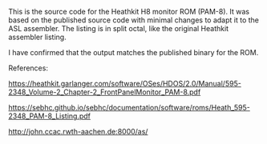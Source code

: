 This is the source code for the Heathkit H8 monitor ROM (PAM-8). It
was based on the published source code with minimal changes to adapt
it to the ASL assembler. The listing is in split octal, like the
original Heathkit assembler listing.

I have confirmed that the output matches the published binary for the
ROM.

References:

https://heathkit.garlanger.com/software/OSes/HDOS/2.0/Manual/595-2348_Volume-2_Chapter-2_FrontPanelMonitor_PAM-8.pdf

https://sebhc.github.io/sebhc/documentation/software/roms/Heath_595-2348_PAM-8_Listing.pdf

http://john.ccac.rwth-aachen.de:8000/as/
